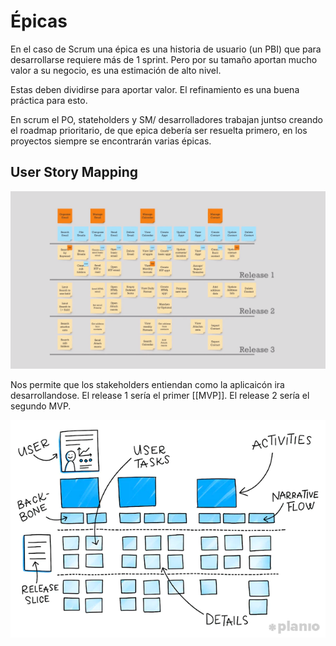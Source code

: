 # Épicas
En el caso de Scrum una épica es una historia de usuario (un PBI) que para desarrollarse requiere más de 1 sprint.  Pero por su tamaño aportan mucho valor a su negocio, es una estimación de alto nivel. 

Estas deben dividirse para aportar valor. El refinamiento es una buena práctica para esto. 

En scrum el PO, stateholders y SM/ desarrolladores trabajan juntso creando el roadmap prioritario, de que epica debería ser resuelta primero, en los proyectos siempre se encontrarán varias épicas. 

## User Story Mapping

![user story mapping](./epicas-userstorymapping.png)

Nos permite que los stakeholders entiendan como la aplicaicón ira desarrollandose. El release 1 sería el primer [[MVP]]. El release 2 sería el segundo MVP. 

![Storymapping](./epicas-storymapping.webp)
